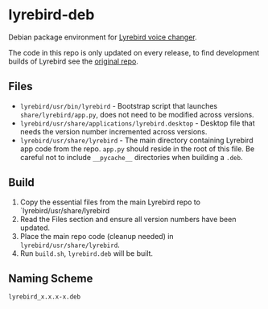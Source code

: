 # lyrebird-deb

Debian package environment for [Lyrebird voice changer](https://github.com/lyrebird/lyrebird-voice-changer).

The code in this repo is only updated on every release, to find development builds of Lyrebird see the [original repo](https://github.com/lyrebird/lyrebird-voice-changer).

## Files

  * `lyrebird/usr/bin/lyrebird` - Bootstrap script that launches `share/lyrebird/app.py`, does not need to be modified across versions.
  * `lyrebird/usr/share/applications/lyrebird.desktop` - Desktop file that needs the version number incremented across versions.
  * `lyrebird/usr/share/lyrebird` - The main directory containing Lyrebird app code from the repo. `app.py` should reside in the root of this file. Be careful not to include `__pycache__` directories when building a `.deb`.

## Build

  1. Copy the essential files from the main Lyrebird repo to `lyrebird/usr/share/lyrebird
  2. Read the Files section and ensure all version numbers have been updated.
  3. Place the main repo code (cleanup needed) in `lyrebird/usr/share/lyrebird`.
  4. Run `build.sh`, `lyrebird.deb` will be built.

## Naming Scheme

`lyrebird_x.x.x-x.deb`


